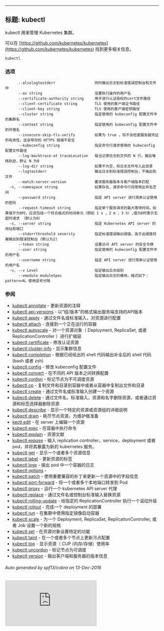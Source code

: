<!--
---
title: kubectl
---
kubectl controls the Kubernetes cluster manager.

Find more information at [https://github.com/kubernetes/kubernetes](https://github.com/kubernetes/kubernetes).

```
kubectl
```
-->
---
标题: kubectl
---
kubectl 用来管理 Kubernetes 集群。

可以在 [https://github.com/kubernetes/kubernetes](https://github.com/kubernetes/kubernetes) 找到更多相关信息。

```
kubectl
```
<!--
### Options

```
      --alsologtostderr                  log to standard error as well as files
      --as string                        Username to impersonate for the operation
      --certificate-authority string     Path to a cert file for the certificate authority
      --client-certificate string        Path to a client certificate file for TLS
      --client-key string                Path to a client key file for TLS
      --cluster string                   The name of the kubeconfig cluster to use
      --context string                   The name of the kubeconfig context to use
      --insecure-skip-tls-verify         If true, the server's certificate will not be checked for validity. This will make your HTTPS connections insecure
      --kubeconfig string                Path to the kubeconfig file to use for CLI requests.
      --log-backtrace-at traceLocation   when logging hits line file:N, emit a stack trace (default :0)
      --log-dir string                   If non-empty, write log files in this directory
      --logtostderr                      log to standard error instead of files
      --match-server-version             Require server version to match client version
  -n, --namespace string                 If present, the namespace scope for this CLI request
      --password string                  Password for basic authentication to the API server
      --request-timeout string           The length of time to wait before giving up on a single server request. Non-zero values should contain a corresponding time unit (e.g. 1s, 2m, 3h). A value of zero means don't timeout requests. (default "0")
  -s, --server string                    The address and port of the Kubernetes API server
      --stderrthreshold severity         logs at or above this threshold go to stderr (default 2)
      --token string                     Bearer token for authentication to the API server
      --user string                      The name of the kubeconfig user to use
      --username string                  Username for basic authentication to the API server
  -v, --v Level                          log level for V logs
      --vmodule moduleSpec               comma-separated list of pattern=N settings for file-filtered logging
```
-->
### 选项

```
      --alsologtostderr                  同时输出日志到标准错误控制台和文件中
      --as string                        设置执行操作的用户名
      --certificate-authority string     用于进行认证授权的cert文件路径
      --client-certificate string        TLS 使用的客户端证书路径
      --client-key string                TLS 使用的客户端密钥路径
      --cluster string                   指定使用的 kubeconfig 配置文件中的集群名
      --context string                   指定使用的 kubeconfig 配置文件中的环境名
      --insecure-skip-tls-verify         如果为 true ，将不会检查服务器凭证的有效性，这会导你的 HTTPS 链接不安全
      --kubeconfig string                指定命令行请求使用的 kubeconfig 配置文件路径
      --log-backtrace-at traceLocation   每当记录日志到文件的 N 行，输出堆栈轨迹，默认 N 为0
      --log-dir string                   如果不为空，将日志文件写入此目录
      --logtostderr                      输出日志到标准错误控制台，不输出到文件
      --match-server-version             要求服务器版本与客户端版本匹配
  -n, --namespace string                 如果存在，请求命令行将使用此命名空间
      --password string                  指定 API server 进行简单认证使用的密码
      --request-timeout string           指定单个服务请求的最大等待时间。如果值不为0时，应该包括一个符合格式的时间单元（例如 1 s ，2 m ，3 h）,值为0时表示无超时请求 （默认为0）
  -s, --server string                    指定 Kubernetes API server 的地址和端口
      --stderrthreshold severity         指定标准错误输出阈值，高于此阈值将被输出到错误控制台 (默认为2)
      --token string                     设置访问 API server 的安全令牌
      --user string                      指定使用的 kubeconfig 配置文件中的用户名
      --username string                  指定 API server 进行简单认证使用的用户名
  -v, --v Level                          指定输出日志级别
      --vmodule moduleSpec               指定输出日志的模块，格式如下：pattern=N，使用逗号分隔
```
<!--
### SEE ALSO

* [kubectl annotate](/docs/user-guide/kubectl/v1.7/#annotate)     - Update the annotations on a resource
* [kubectl api-versions](/docs/user-guide/kubectl/v1.7/#api-versions)     - Print the supported API versions on the server, in the form of "group/version"
* [kubectl apply](/docs/user-guide/kubectl/v1.7/#apply)     - Apply a configuration to a resource by filename or stdin
* [kubectl attach](/docs/user-guide/kubectl/v1.7/#attach)     - Attach to a running container
* [kubectl autoscale](/docs/user-guide/kubectl/v1.7/#autoscale)     - Auto-scale a Deployment, ReplicaSet, or ReplicationController
* [kubectl certificate](/docs/user-guide/kubectl/v1.7/#certificate)     - Modify certificate resources.
* [kubectl cluster-info](/docs/user-guide/kubectl/v1.7/#cluster-info)     - Display cluster info
* [kubectl completion](/docs/user-guide/kubectl/v1.7/#completion)     - Output shell completion code for the given shell (bash or zsh)
* [kubectl config](/docs/user-guide/kubectl/v1.7/#config)     - Modify kubeconfig files
* [kubectl convert](/docs/user-guide/kubectl/v1.7/#convert)     - Convert config files between different API versions
* [kubectl cordon](/docs/user-guide/kubectl/v1.7/#cordon)     - Mark node as unschedulable
* [kubectl cp](/docs/user-guide/kubectl/v1.7/#cp)     - Copy files and directories to and from containers.
* [kubectl create](/docs/user-guide/kubectl/v1.7/#create)     - Create a resource by filename or stdin
* [kubectl delete](/docs/user-guide/kubectl/v1.7/#delete)     - Delete resources by filenames, stdin, resources and names, or by resources and label selector
* [kubectl describe](/docs/user-guide/kubectl/v1.7/#describe)     - Show details of a specific resource or group of resources
* [kubectl drain](/docs/user-guide/kubectl/v1.7/#drain)     - Drain node in preparation for maintenance
* [kubectl edit](/docs/user-guide/kubectl/v1.7/#edit)     - Edit a resource on the server
* [kubectl exec](/docs/user-guide/kubectl/v1.7/#exec)     - Execute a command in a container
* [kubectl explain](/docs/user-guide/kubectl/v1.7/#explain)     - Documentation of resources
* [kubectl expose](/docs/user-guide/kubectl/v1.7/#expose)     - Take a replication controller, service, deployment or pod and expose it as a new Kubernetes Service
* [kubectl get](/docs/user-guide/kubectl/v1.7/#get)     - Display one or many resources
* [kubectl label](/docs/user-guide/kubectl/v1.7/#label)     - Update the labels on a resource
* [kubectl logs](/docs/user-guide/kubectl/v1.7/#logs)     - Print the logs for a container in a pod
* [kubectl options](/docs/user-guide/kubectl/v1.7/#options)     -
* [kubectl patch](/docs/user-guide/kubectl/v1.7/#patch)     - Update field(s) of a resource using strategic merge patch
* [kubectl port-forward](/docs/user-guide/kubectl/v1.7/#port-forward)     - Forward one or more local ports to a pod
* [kubectl proxy](/docs/user-guide/kubectl/v1.7/#proxy)     - Run a proxy to the Kubernetes API server
* [kubectl replace](/docs/user-guide/kubectl/v1.7/#replace)     - Replace a resource by filename or stdin
* [kubectl rolling-update](/docs/user-guide/kubectl/v1.7/#rolling-update)     - Perform a rolling update of the given ReplicationController
* [kubectl rollout](/docs/user-guide/kubectl/v1.7/#rollout)     - Manage a deployment rollout
* [kubectl run](/docs/user-guide/kubectl/v1.7/#run)     - Run a particular image on the cluster
* [kubectl scale](/docs/user-guide/kubectl/v1.7/#scale)     - Set a new size for a Deployment, ReplicaSet, Replication Controller, or Job
* [kubectl set](/docs/user-guide/kubectl/v1.7/#set)     - Set specific features on objects
* [kubectl taint](/docs/user-guide/kubectl/v1.7/#taint)     - Update the taints on one or more nodes
* [kubectl top](/docs/user-guide/kubectl/v1.7/#top)     - Display Resource (CPU/Memory/Storage) usage
* [kubectl uncordon](/docs/user-guide/kubectl/v1.7/#uncordon)     - Mark node as schedulable
* [kubectl version](/docs/user-guide/kubectl/v1.7/#version)     - Print the client and server version information
-->
### 参阅

* [kubectl annotate](/docs/user-guide/kubectl/v1.7/#annotate)     - 更新资源的注释
* [kubectl api-versions](/docs/user-guide/kubectl/v1.7/#api-versions)     - 以“组/版本”的格式输出服务端支持的API版本
* [kubectl apply](/docs/user-guide/kubectl/v1.7/#apply)     - 通过文件名或标准输入，对资源进行配置
* [kubectl attach](/docs/user-guide/kubectl/v1.7/#attach)     - 连接到一个正在运行的容器
* [kubectl autoscale](/docs/user-guide/kubectl/v1.7/#autoscale)     - 对一个资源对象（ Deployment, ReplicaSet, 或者 ReplicationController ）进行扩缩容
* [kubectl certificate](/docs/user-guide/kubectl/v1.7/#certificate)     - 修改认证资源
* [kubectl cluster-info](/docs/user-guide/kubectl/v1.7/#cluster-info)     - 显示集群信息
* [kubectl completion](/docs/user-guide/kubectl/v1.7/#completion)     - 根据已经给出的 shell 代码输出补全后的 shell 代码 (bash 或者 zsh)
* [kubectl config](/docs/user-guide/kubectl/v1.7/#config)     - 修改 kubeconfig 配置文件
* [kubectl convert](/docs/user-guide/kubectl/v1.7/#convert)     - 在不同的 API 版本之间转换配置
* [kubectl cordon](/docs/user-guide/kubectl/v1.7/#cordon)     - 标记节点为不可调度资源
* [kubectl cp](/docs/user-guide/kubectl/v1.7/#cp)     - 复制文件和目录到容器中或者从容器中复制出文件和目录
* [kubectl create](/docs/user-guide/kubectl/v1.7/#create)     - 通过文件名或标准输入创建一个资源
* [kubectl delete](/docs/user-guide/kubectl/v1.7/#delete)     - 通过文件名，标准输入，资源和名字删除资源，或者通过资源和标签选择器删除资源
* [kubectl describe](/docs/user-guide/kubectl/v1.7/#describe)     - 显示一个特定的资源或资源组的详细说明
* [kubectl drain](/docs/user-guide/kubectl/v1.7/#drain)     - 耗尽节点资源，为维护做准备
* [kectl edit](/docs/user-guide/kubectl/v1.7/#edit)     - 在 server 上编辑一个资源
* [kubectl exec](/docs/user-guide/kubectl/v1.7/#exec)     - 在容器中执行命令
* [kubectl explain](/docs/user-guide/kubectl/v1.7/#explain)     - 资源文献
* [kubectl expose](/docs/user-guide/kubectl/v1.7/#expose)     - 输入 replication controller，service，deployment 或者 pod，并将其暴露为新的 kubernetes 服务。
* [kubectl get](/docs/user-guide/kubectl/v1.7/#get)     - 显示一个或者多个资源信息
* [kubectl label](/docs/user-guide/kubectl/v1.7/#label)     - 更新资源的标签
* [kubectl logs](/docs/user-guide/kubectl/v1.7/#logs)     - 输出 pod 中一个容器的日志
* [kubectl options](/docs/user-guide/kubectl/v1.7/#options)     -
* [kubectl patch](/docs/user-guide/kubectl/v1.7/#patch)     - 使用重要兼容的补丁来更新一个资源中的字段信息
* [kubectl port-forward](/docs/user-guide/kubectl/v1.7/#port-forward)     - 将一个或者多个本地端口转发到 Pod
* [kubectl proxy](/docs/user-guide/kubectl/v1.7/#proxy)     - 运行一个 kubernetes API server 代理
* [kubectl replace](/docs/user-guide/kubectl/v1.7/#replace)     - 通过文件名或控制台标准输入替换资源
* [kubectl rolling-update](/docs/user-guide/kubectl/v1.7/#rolling-update)     - 给指定的 ReplicationController 执行一个滚动升级
* [kubectl rollout](/docs/user-guide/kubectl/v1.7/#rollout)     - 完成一个 deployment 的部署
* [kubectl run](/docs/user-guide/kubectl/v1.7/#run)     - 在集群中使用指定镜像启动容器
* [kubectl scale](/docs/user-guide/kubectl/v1.7/#scale)     - 为一个 Deployment, ReplicaSet, ReplicationController, 或者 Job 设置一个新的规格
* [kubectl set](/docs/user-guide/kubectl/v1.7/#set)     - 在资源对象设置特定的功能
* [kubectl taint](/docs/user-guide/kubectl/v1.7/#taint)     - 在一个或者多个节点上更新污点配置
* [kubectl top](/docs/user-guide/kubectl/v1.7/#top)     - 显示资源（ CUP /内存/存储）使用率
* [kubectl uncordon](/docs/user-guide/kubectl/v1.7/#uncordon)     - 标记节点为可调度
* [kubectl version](/docs/user-guide/kubectl/v1.7/#version)     - 输出客户端和服务器的版本信息

###### Auto generated by spf13/cobra on 13-Dec-2016

<!-- BEGIN MUNGE: GENERATED_ANALYTICS -->
[![Analytics](https://kubernetes-site.appspot.com/UA-36037335-10/GitHub/docs/user-guide/kubectl/kubectl.md?pixel)]()
<!-- END MUNGE: GENERATED_ANALYTICS -->
